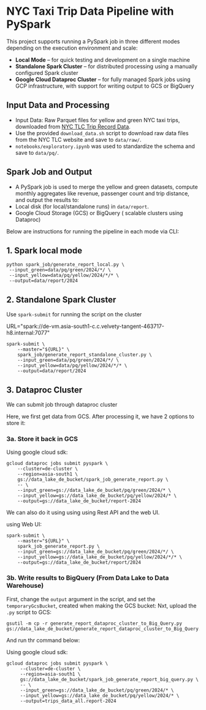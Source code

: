 # NYC Taxi Trip Data Pipeline with PySpark

This project supports running a PySpark job in three different modes depending on the execution environment and scale:

- **Local Mode** – for quick testing and development on a single machine
- **Standalone Spark Cluster** – for distributed processing using a manually configured Spark cluster
- **Google Cloud Dataproc Cluster** – for fully managed Spark jobs using GCP infrastructure, with support for writing output to GCS or BigQuery

## Input Data and Processing
- Input Data: Raw Parquet files for yellow and green NYC taxi trips, downloaded from [NYC TLC Trip Record Data](https://www.nyc.gov/site/tlc/about/tlc-trip-record-data.page).
- Use the provided `download_data.sh` script to download raw data files from the NYC TLC website and save to `data/raw/`.
- `notebooks/exploratory.ipynb` was used to standardize the schema and save to `data/pq/`.

## Spark Job and Output
- A PySpark job is used to merge the yellow and green datasets, compute monthly aggregates like revenue, passenger count and trip distance, and output the results to:
-  Local disk (for local/standalone runs) in `data/report`.
-  Google Cloud Storage (GCS) or BigQuery ( scalable clusters using Dataproc)  

Below are instructions for running the pipeline in each mode via CLI:

## 1. Spark local mode

```
python spark_job/generate_report_local.py \
 --input_green=data/pq/green/2024/*/ \
 --input_yellow=data/pq/yellow/2024/*/* \
 --output=data/report/2024
```


## 2. Standalone Spark Cluster
Use `spark-submit` for running the script on the cluster

URL="spark://de-vm.asia-south1-c.c.velvety-tangent-463717-h8.internal:7077"

```
spark-submit \
    --master="${URL}" \
    spark_job/generate_report_standalone_cluster.py \
    --input_green=data/pq/green/2024/*/ \
    --input_yellow=data/pq/yellow/2024/*/* \
    --output=data/report/2024
```

## 3. Dataproc Cluster
We can submit job through dataproc cluster

Here, we first get data from GCS. After processing it, we have 2 options to store it:

### 3a. Store it back in GCS

Using google cloud sdk:
```
gcloud dataproc jobs submit pyspark \
    --cluster=de-cluster \
    --region=asia-south1 \
    gs://data_lake_de_bucket/spark_job_generate_report.py \
    -- \
    --input_green=gs://data_lake_de_bucket/pq/green/2024/* \
    --input_yellow=gs://data_lake_de_bucket/pq/yellow/2024/* \
    --output=gs://data_lake_de_bucket/report-2024
```
We can also do it using using using Rest API and the web UI.

using Web UI:
```
spark-submit \
    --master="${URL}" \
    spark_job_generate_report.py \
    --input_green=gs://data_lake_de_bucket/pq/green/2024/*/ \
    --input_yellow=gs://data_lake_de_bucket/pq/yellow/2024/*/* \
    --output=gs://data_lake_de_bucket/report/2024
```

### 3b. Write results to BigQuery (From Data Lake to Data Warehouse)

First, change the `output` argument in the script, and set the `temporaryGcsBucket`, created when making the GCS bucket:
Nxt, upload the `.py` script to GCS:

```
gsutil -m cp -r generate_report_dataproc_cluster_to_Big_Query.py gs://data_lake_de_bucket/generate_report_dataproc_cluster_to_Big_Query.py
```
And run thr command below:

Using google cloud sdk:
```
gcloud dataproc jobs submit pyspark \
     --cluster=de-cluster \
     --region=asia-south1 \
     gs://data_lake_de_bucket/spark_job_generate_report_big_query.py \
     -- \
     --input_green=gs://data_lake_de_bucket/pq/green/2024/* \
     --input_yellow=gs://data_lake_de_bucket/pq/yellow/2024/* \
     --output=trips_data_all.report-2024
```

  
